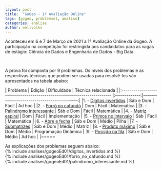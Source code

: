 ```yaml
---
layout: post
title:  "GoGeo - 1ª Avaliação Online"
tags: [gogeo, problemset, analise]
categories: analise
author: wellvolks
---
```


Aconteceu em 6 e 7 de Março de 2021 a 1ª Avaliação Online da Gogeo. A participação na competição foi restringida aos candaidatos para as vagas de estágio: Ciência de Dados e Engenharia de Dados - Big Data.

<br>

A prova foi composta por 9 problemas. Os níveis dos problemas e as respectivas técnicas que podem ser usadas para resolvê-los são apresentados na tabela abaixo:


| Problema                                                                 |   Edição      | Dificuldade   | Técnica relacionada         |
|:------------------------------------------------------------------------ |:-------------:|--------------------------------------------:|
|1. - <a href="#digitos_invertidos">Dígitos invertidos</a>                 | Sáb e Dom     | Fácil         | Ad hoc                      |
|2. - <a href="#forro_no_cafundo">Forró no cafundó</a>                     | Dom           | Fácil         | Matemática                  |
|3. - <a href="#palindromo_interessante">Palindromo interessante </a>      | Sáb e Dom     | Fácil         | Matemática                  |
|4. - <a href="#matriz_espiral">Matriz espiral</a>                         | Dom           | Fácil         | Implementação               |
|5. - <a href="#primos_no_intervalo">Primos no intervalo</a>               | Sáb           | Fácil         | Matemática                  |
|6. - <a href="#abre_e_fecha">Abre e fecha</a>                             | Sáb e Dom     | Médio         | Pilha                       |
|7. - <a href="#submatrizes">Submatrizes</a>                               | Sáb e Dom     | Médio         | Matriz                      |
|8. - <a href="#produto_maximo">Produto máximo</a>                         | Sáb e Dom     | Médio         | Programação Dinâmica        |
|9. - <a href="#posicao_na_fila">Posição na fila</a>                       | Sáb e Dom     | Médio         | Ad hoc                      |
|=====

As explicações dos problemas seguem abaixo:<br>
{% include analises/gogeoEd01/digitos_invertidos.md %} <br>
{% include analises/gogeoEd01/forro_no_cafundo.md %} <br>
{% include analises/gogeoEd01/palindromo_interessante.md %} <br>
